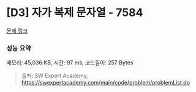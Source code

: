 # [D3] 자가 복제 문자열 - 7584 

[문제 링크](https://swexpertacademy.com/main/code/problem/problemDetail.do?contestProbId=AWpMsQfaCPMDFAQi) 

### 성능 요약

메모리: 45,036 KB, 시간: 97 ms, 코드길이: 257 Bytes



> 출처: SW Expert Academy, https://swexpertacademy.com/main/code/problem/problemList.do